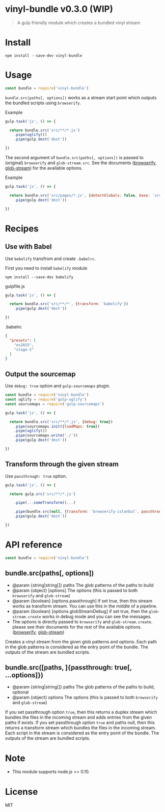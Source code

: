# vinyl-bundle v0.3.0 (WIP)

> A gulp friendly module which creates a bundled vinyl stream

# Install

    npm install --save-dev vinyl-bundle

# Usage

```js
const bundle = require('vinyl-bundle')
```

`bundle.src(paths[, options])` works as a stream start point which outputs the bundled scripts using `browserify`.

Example
```js
gulp.task('js', () => {

  return bundle.src('src/**/*.js')
    .pipe(uglify())
    .pipe(gulp.dest('dest'))

})
```

The second argument of `bundle.src(paths[, options])` is passed to (original) `browserify` and `glob-stream.src`. See the documents ([browserify](https://github.com/substack/node-browserify#browserifyfiles--opts), [glob-stream](https://github.com/gulpjs/glob-stream#options)) for the available options.

Example
```js
gulp.task('js', () => {

  return bundle.src('src/pages/*.js', {detectGlobals: false, base: 'src/'})
    .pipe(gulp.dest('dest'))

})
```

# Recipes

## Use with Babel

Use `bebelify` transfrom and create `.babelrc`.

First you need to install `babelify` module

    npm install --save-dev babelify

gulpfile.js
```js
gulp.task('js', () => {

  return bundle.src('src/**/*', {transform: 'babelify'})
    .pipe(gulp.dest('dest'))

})
```

.babelrc
```json
{
  "presets": [
    "es2015",
    "stage-2"
  ]
}
```


## Output the sourcemap

Use `debug: true` option and `gulp-sourcemaps` plugin.

```js
const bundle = require('vinyl-bundle')
const uglify = require('gulp-uglify')
const sourcemaps = require('gulp-sourcemaps')

gulp.task('js', () => {

  return bundle.src('src/**/*.js', {debug: true})
    .pipe(sourcemaps.init({loadMaps: true})
    .pipe(uglify())
    .pipe(sourcemaps.write('./'))
    .pipe(gulp.dest('dest'))

})
```

## Transform through the given stream

Use `passthrough: true` option.

```js
gulp.task('js', () => {

  return gulp.src('src/**/*.js')

    .pipe(...someTransform()...)

    .pipe(bundle.src(null, {transform: 'browserify-istanbul', passthrough: true}))
    .pipe(gulp.dest('dest'))

})
```

# API reference

```js
const bundle = require('vinyl-bundle')
```

## bundle.src(paths[, options])

- @param {string|string[]} paths The glob patterns of the paths to build
- @param {object} [options] The options (this is passed to both `browserify` and `glob-stream`)
- @param {boolean} [options.passthrough] if set true, then this stream works as transform stream. You can use this in the middle of a pipeline.
- @param {boolean} [options.globStreamDebug] if set true, then the `glob-stream.create` works in debug mode and you can see the messages.
- The options is directly passed to `browserify` and `glob-stream.create`. please see their documents for the rest of the available options. ([browserify](https://github.com/substack/node-browserify#browserifyfiles--opts), [glob-stream](https://github.com/gulpjs/glob-stream#options))

Creates a vinyl stream from the given glob patterns and options.
Each path in the glob patterns is considered as the entry point of the bundle.
The outputs of the stream are bundled scripts.

## bundle.src([paths, ]{passthrough: true[, ...options]})

- @param {string|string[]} paths The glob patterns of the paths to build, optional
- @param {object} options The options (this is passed to both `browserify` and `glob-stream`)

If you set passthrough option `true`, then this returns a duplex stream which bundles the files in the incoming stream and adds entries from the given paths if exists.
If you set passthrough option `true` and paths null, then this returns a transform stream which bundles the files in the incoming stream.
Each script in the stream is considered as the entry point of the bundle.
The outputs of the stream are bundled scripts.

# Note

- This module supports node.js >= 0.10.

# License

MIT

